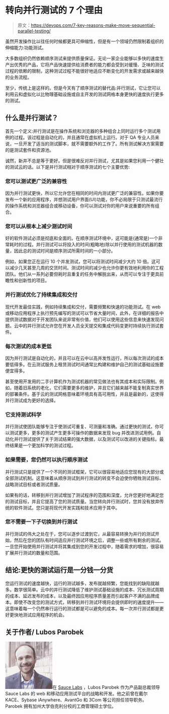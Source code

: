 # 转向并行测试的 7 个理由

> 原文：<https://devops.com/7-key-reasons-make-move-sequential-parallel-testing/>

虽然开发操作比以往任何时候都更具可伸缩性，但是有一个领域仍然限制着组织的伸缩能力:功能测试。

大多数组织仍然依赖顺序测试来提供质量保证。无论一家企业能够以多快的速度生产出优秀的产品，它将产品快速提供给消费者的能力都会受到对缓慢、乏味的测试过程的依赖的限制，这种测试过程不能很好地适应不断变化的开发需求或越来越快的业务流程。

至少，传统上是这样的。但是今天有了顺序测试的替代品:并行测试，它让您可以利用云和虚拟化以比物理基础设施或自主开发的测试网格本身更快的速度执行更多的测试。

## 什么是并行测试？

首先一个定义:并行测试是在操作系统和浏览器的多种组合上同时运行多个测试用例的过程。该过程是自动化的，并且通常在虚拟机上运行。对于 QA 专业人员来说，一旦开发了适当的测试脚本，就不需要额外的工作了。所有测试解决方案需要的是测试套件和资源池。

诚然，新并不总是等于更好。但是很难反对并行测试，尤其是如果您利用一个健壮的测试云的话。以下是并行测试相对于顺序测试的七个主要优势:

### 您可以测试更广泛的兼容性

因为并行测试更快，所以它允许您在相同的时间内测试更广泛的兼容性。如果你要发布一个新的应用程序，并想测试用户界面(UI)功能，你不必局限于只测试最流行的操作系统和浏览器组合或移动设备，你可以测试对你的用户来说重要的所有组合。

### 您可以从根本上减少测试时间

好的软件测试必须是彻底和全面的。在顺序测试环境中，这可能是(通常是)一个非常耗时的过程。并行测试可以将投入的时间(粗略地)除以并行使用的测试机器的数量，因此总的测试时间是顺序测试所需时间的一小部分。

例如，如果您正在运行 10 个并发测试，您可以将测试时间减少大约 10 倍。这可以减少几天甚至几周的交货时间。测试时间的减少也允许你更有效地利用你的工程团队。他们从一系列必要但耗时且重复的任务中解脱出来，从而可以专注于更具前瞻性和创新性的项目。

### 并行测试优化了持续集成和交付

现代开发最佳实践，例如持续集成和交付，需要频繁和快速的功能测试。在 web 或移动应用程序上执行预先编写的测试可以节省大量时间，此外，在详细的报告中提供测试数据对于开发团队来说非常有价值，他们可以使用这些信息来快速发现问题。云中的并行测试允许您在开发人员全天提交和集成代码变更时持续执行测试套件。

### 每次测试的成本更低

因为并行测试是自动化的，并且可以在云中以高并发性运行，所以每次测试的成本要低得多。在云测试服务上租赁测试时间通常比构建和维护自己的测试基础设施要便宜得多。

甚至使用开发用的二手计算机作为测试机器的常见做法也有其成本和实际限制。例如，随着旧系统的老化，它们需要更多的维护，并且它们越来越不能复制真实世界的部署条件。基于云的测试网格意味着环境具有高可用性，并且是最新的，这使得并行测试成为更好的选择。

### 它支持测试科学

并行测试使团队能够专注于使测试可重复、可测量和准确。通过更快的测试，你可以测试更多，更多的测试产生更多可操作的数据来发现 bug 并改进测试用例。自动化并行测试提供了关于测试结果的强大数据，以及测试可以改进的关键指标。最终结果是一个更加科学的测试过程。

### 如果需要，您仍然可以执行顺序测试

并行测试只是提供了一个不同的测试框架，它可以很容易地适应您现有的大部分或全部测试机制。这意味着从顺序测试到并行测试的转变不会迫使你牺牲测试目标、战略测试目标或者测试质量。

如果有的话，转移到并行测试增加了测试程序的范围和深度，允许您更好地满足您的测试目标，并且它提高了您的测试质量。当您转向并行测试时，您并没有放弃传统的软件测试。您只是将现代开发实践和技术应用于其中。

### 您不需要一下子切换到并行测试

并行测试的伟大之处在于，您可以逐步过渡到它，从最容易转换为并行的测试开始，然后在您的团队有时间适应并行测试环境之后，调整一些或所有剩余的测试。一旦您开始使用并行测试并将其集成到您的开发过程中，随着需求的增加，很容易扩展并行测试的数量和范围。

## 结论:更快的测试运行是一分钱一分货

您运行测试的速度越快，运行的测试越多，发布就越频繁，您能找到的缺陷就越多。数学很简单。云中的并行测试降低了维护测试基础设施的成本、冗长测试周期的成本、延迟发布的成本，以及最终因应用程序质量差而引起客户不满的品牌成本。即使不改变您的测试方式，转移到并行测试环境将会提供即时的速度提升——这意味着每一个仍然串行运行的测试都是可以避免的成本。每一次并行测试都是更好更快地测试应用程序的机会。

## 关于作者/ Lubos Parobek

![Lubos Parobek](img/a09265d3645b3771ec2ab5c69c834f9b.png)在 [Sauce Labs](https://saucelabs.com) ，Lubos Parobek 作为产品副总裁领导 Sauce Labs 的 web 和移动应用测试平台的战略和开发。他之前曾在戴尔 KACE、Sybase iAnywhere、AvantGo 和 3Com 等公司担任领导职务。Parobek 拥有加州大学伯克利分校的工商管理硕士学位。
